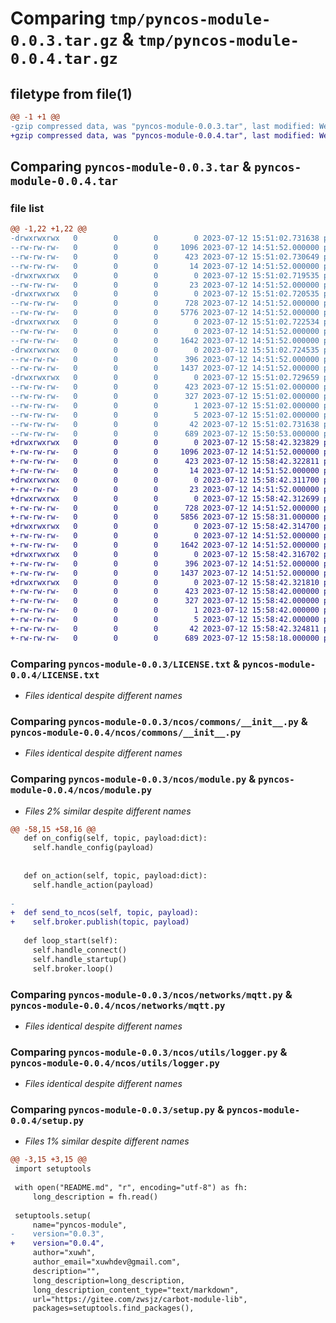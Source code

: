 # Comparing `tmp/pyncos-module-0.0.3.tar.gz` & `tmp/pyncos-module-0.0.4.tar.gz`

## filetype from file(1)

```diff
@@ -1 +1 @@
-gzip compressed data, was "pyncos-module-0.0.3.tar", last modified: Wed Jul 12 15:51:02 2023, max compression
+gzip compressed data, was "pyncos-module-0.0.4.tar", last modified: Wed Jul 12 15:58:42 2023, max compression
```

## Comparing `pyncos-module-0.0.3.tar` & `pyncos-module-0.0.4.tar`

### file list

```diff
@@ -1,22 +1,22 @@
-drwxrwxrwx   0        0        0        0 2023-07-12 15:51:02.731638 pyncos-module-0.0.3/
--rw-rw-rw-   0        0        0     1096 2023-07-12 14:51:52.000000 pyncos-module-0.0.3/LICENSE.txt
--rw-rw-rw-   0        0        0      423 2023-07-12 15:51:02.730649 pyncos-module-0.0.3/PKG-INFO
--rw-rw-rw-   0        0        0       14 2023-07-12 14:51:52.000000 pyncos-module-0.0.3/README.md
-drwxrwxrwx   0        0        0        0 2023-07-12 15:51:02.719535 pyncos-module-0.0.3/ncos/
--rw-rw-rw-   0        0        0       23 2023-07-12 14:51:52.000000 pyncos-module-0.0.3/ncos/__init__.py
-drwxrwxrwx   0        0        0        0 2023-07-12 15:51:02.720535 pyncos-module-0.0.3/ncos/commons/
--rw-rw-rw-   0        0        0      728 2023-07-12 14:51:52.000000 pyncos-module-0.0.3/ncos/commons/__init__.py
--rw-rw-rw-   0        0        0     5776 2023-07-12 14:51:52.000000 pyncos-module-0.0.3/ncos/module.py
-drwxrwxrwx   0        0        0        0 2023-07-12 15:51:02.722534 pyncos-module-0.0.3/ncos/networks/
--rw-rw-rw-   0        0        0        0 2023-07-12 14:51:52.000000 pyncos-module-0.0.3/ncos/networks/__init__.py
--rw-rw-rw-   0        0        0     1642 2023-07-12 14:51:52.000000 pyncos-module-0.0.3/ncos/networks/mqtt.py
-drwxrwxrwx   0        0        0        0 2023-07-12 15:51:02.724535 pyncos-module-0.0.3/ncos/utils/
--rw-rw-rw-   0        0        0      396 2023-07-12 14:51:52.000000 pyncos-module-0.0.3/ncos/utils/__init__.py
--rw-rw-rw-   0        0        0     1437 2023-07-12 14:51:52.000000 pyncos-module-0.0.3/ncos/utils/logger.py
-drwxrwxrwx   0        0        0        0 2023-07-12 15:51:02.729659 pyncos-module-0.0.3/pyncos_module.egg-info/
--rw-rw-rw-   0        0        0      423 2023-07-12 15:51:02.000000 pyncos-module-0.0.3/pyncos_module.egg-info/PKG-INFO
--rw-rw-rw-   0        0        0      327 2023-07-12 15:51:02.000000 pyncos-module-0.0.3/pyncos_module.egg-info/SOURCES.txt
--rw-rw-rw-   0        0        0        1 2023-07-12 15:51:02.000000 pyncos-module-0.0.3/pyncos_module.egg-info/dependency_links.txt
--rw-rw-rw-   0        0        0        5 2023-07-12 15:51:02.000000 pyncos-module-0.0.3/pyncos_module.egg-info/top_level.txt
--rw-rw-rw-   0        0        0       42 2023-07-12 15:51:02.731638 pyncos-module-0.0.3/setup.cfg
--rw-rw-rw-   0        0        0      689 2023-07-12 15:50:53.000000 pyncos-module-0.0.3/setup.py
+drwxrwxrwx   0        0        0        0 2023-07-12 15:58:42.323829 pyncos-module-0.0.4/
+-rw-rw-rw-   0        0        0     1096 2023-07-12 14:51:52.000000 pyncos-module-0.0.4/LICENSE.txt
+-rw-rw-rw-   0        0        0      423 2023-07-12 15:58:42.322811 pyncos-module-0.0.4/PKG-INFO
+-rw-rw-rw-   0        0        0       14 2023-07-12 14:51:52.000000 pyncos-module-0.0.4/README.md
+drwxrwxrwx   0        0        0        0 2023-07-12 15:58:42.311700 pyncos-module-0.0.4/ncos/
+-rw-rw-rw-   0        0        0       23 2023-07-12 14:51:52.000000 pyncos-module-0.0.4/ncos/__init__.py
+drwxrwxrwx   0        0        0        0 2023-07-12 15:58:42.312699 pyncos-module-0.0.4/ncos/commons/
+-rw-rw-rw-   0        0        0      728 2023-07-12 14:51:52.000000 pyncos-module-0.0.4/ncos/commons/__init__.py
+-rw-rw-rw-   0        0        0     5856 2023-07-12 15:58:31.000000 pyncos-module-0.0.4/ncos/module.py
+drwxrwxrwx   0        0        0        0 2023-07-12 15:58:42.314700 pyncos-module-0.0.4/ncos/networks/
+-rw-rw-rw-   0        0        0        0 2023-07-12 14:51:52.000000 pyncos-module-0.0.4/ncos/networks/__init__.py
+-rw-rw-rw-   0        0        0     1642 2023-07-12 14:51:52.000000 pyncos-module-0.0.4/ncos/networks/mqtt.py
+drwxrwxrwx   0        0        0        0 2023-07-12 15:58:42.316702 pyncos-module-0.0.4/ncos/utils/
+-rw-rw-rw-   0        0        0      396 2023-07-12 14:51:52.000000 pyncos-module-0.0.4/ncos/utils/__init__.py
+-rw-rw-rw-   0        0        0     1437 2023-07-12 14:51:52.000000 pyncos-module-0.0.4/ncos/utils/logger.py
+drwxrwxrwx   0        0        0        0 2023-07-12 15:58:42.321810 pyncos-module-0.0.4/pyncos_module.egg-info/
+-rw-rw-rw-   0        0        0      423 2023-07-12 15:58:42.000000 pyncos-module-0.0.4/pyncos_module.egg-info/PKG-INFO
+-rw-rw-rw-   0        0        0      327 2023-07-12 15:58:42.000000 pyncos-module-0.0.4/pyncos_module.egg-info/SOURCES.txt
+-rw-rw-rw-   0        0        0        1 2023-07-12 15:58:42.000000 pyncos-module-0.0.4/pyncos_module.egg-info/dependency_links.txt
+-rw-rw-rw-   0        0        0        5 2023-07-12 15:58:42.000000 pyncos-module-0.0.4/pyncos_module.egg-info/top_level.txt
+-rw-rw-rw-   0        0        0       42 2023-07-12 15:58:42.324811 pyncos-module-0.0.4/setup.cfg
+-rw-rw-rw-   0        0        0      689 2023-07-12 15:58:18.000000 pyncos-module-0.0.4/setup.py
```

### Comparing `pyncos-module-0.0.3/LICENSE.txt` & `pyncos-module-0.0.4/LICENSE.txt`

 * *Files identical despite different names*

### Comparing `pyncos-module-0.0.3/ncos/commons/__init__.py` & `pyncos-module-0.0.4/ncos/commons/__init__.py`

 * *Files identical despite different names*

### Comparing `pyncos-module-0.0.3/ncos/module.py` & `pyncos-module-0.0.4/ncos/module.py`

 * *Files 2% similar despite different names*

```diff
@@ -58,15 +58,16 @@
   def on_config(self, topic, payload:dict):
     self.handle_config(payload)
   
   
   def on_action(self, topic, payload:dict):
     self.handle_action(payload)
 
-  
+  def send_to_ncos(self, topic, payload):
+    self.broker.publish(topic, payload)
 
   def loop_start(self):
     self.handle_connect()
     self.handle_startup()
     self.broker.loop()
```

### Comparing `pyncos-module-0.0.3/ncos/networks/mqtt.py` & `pyncos-module-0.0.4/ncos/networks/mqtt.py`

 * *Files identical despite different names*

### Comparing `pyncos-module-0.0.3/ncos/utils/logger.py` & `pyncos-module-0.0.4/ncos/utils/logger.py`

 * *Files identical despite different names*

### Comparing `pyncos-module-0.0.3/setup.py` & `pyncos-module-0.0.4/setup.py`

 * *Files 1% similar despite different names*

```diff
@@ -3,15 +3,15 @@
 import setuptools
 
 with open("README.md", "r", encoding="utf-8") as fh:
     long_description = fh.read()
  
 setuptools.setup(
     name="pyncos-module", 
-    version="0.0.3",   
+    version="0.0.4",   
     author="xuwh",  
     author_email="xuwhdev@gmail.com", 
     description="", 
     long_description=long_description, 
     long_description_content_type="text/markdown",
     url="https://gitee.com/zwsjz/carbot-module-lib", 
     packages=setuptools.find_packages(),
```

